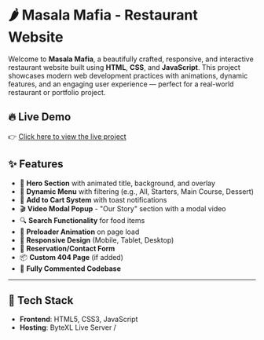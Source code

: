 # 🌶️ Masala Mafia - Restaurant Website

Welcome to **Masala Mafia**, a beautifully crafted, responsive, and interactive restaurant website built using **HTML**, **CSS**, and **JavaScript**. This project showcases modern web development practices with animations, dynamic features, and an engaging user experience — perfect for a real-world restaurant or portfolio project.

## 🔥 Live Demo

👉 [Click here to view the live project](https://shivansh-rattan01.bytexl.live/)


## ✨ Features

- 🎯 **Hero Section** with animated title, background, and overlay
- 🍱 **Dynamic Menu** with filtering (e.g., All, Starters, Main Course, Dessert)
- 🛒 **Add to Cart System** with toast notifications
- 🎬 **Video Modal Popup** - "Our Story" section with a modal video
- 🔍 **Search Functionality** for food items
- 🎉 **Preloader Animation** on page load
- 📱 **Responsive Design** (Mobile, Tablet, Desktop)
- 📩 **Reservation/Contact Form**
- 📦 **Custom 404 Page** (if added)
- 📃 **Fully Commented Codebase**

---

## 🚀 Tech Stack

- **Frontend**: HTML5, CSS3, JavaScript
- **Hosting**: ByteXL Live Server /
